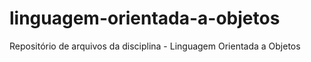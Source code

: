 # linguagem-orientada-a-objetos
Repositório de arquivos da disciplina - Linguagem Orientada a Objetos
